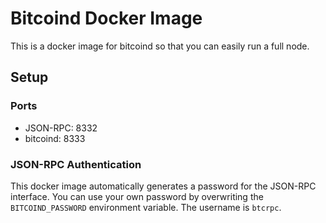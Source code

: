# Bitcoind Docker Image
This is a docker image for bitcoind so that you can easily run a full node.

## Setup

### Ports
- JSON-RPC: 8332
- bitcoind: 8333

### JSON-RPC Authentication
This docker image automatically generates a password for the JSON-RPC
interface. You can use your own password by overwriting the `BITCOIND_PASSWORD`
environment variable. The username is `btcrpc`.
